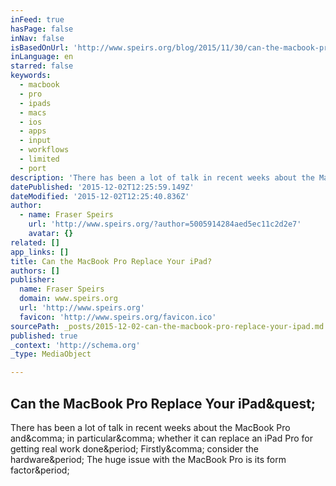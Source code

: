 ```yaml
---
inFeed: true
hasPage: false
inNav: false
isBasedOnUrl: 'http://www.speirs.org/blog/2015/11/30/can-the-macbook-pro-replace-your-ipad'
inLanguage: en
starred: false
keywords:
  - macbook
  - pro
  - ipads
  - macs
  - ios
  - apps
  - input
  - workflows
  - limited
  - port
description: 'There has been a lot of talk in recent weeks about the MacBook Pro and, in particular, whether it can replace an iPad Pro for getting real work done. Firstly, consider the hardware. The huge issue with the MacBook Pro is its form factor.'
datePublished: '2015-12-02T12:25:59.149Z'
dateModified: '2015-12-02T12:25:40.836Z'
author:
  - name: Fraser Speirs
    url: 'http://www.speirs.org/?author=5005914284aed5ec11c2d2e7'
    avatar: {}
related: []
app_links: []
title: Can the MacBook Pro Replace Your iPad?
authors: []
publisher:
  name: Fraser Speirs
  domain: www.speirs.org
  url: 'http://www.speirs.org'
  favicon: 'http://www.speirs.org/favicon.ico'
sourcePath: _posts/2015-12-02-can-the-macbook-pro-replace-your-ipad.md
published: true
_context: 'http://schema.org'
_type: MediaObject

---
```

<article style=""><h1>Can the MacBook Pro Replace Your iPad&amp;quest;</h1><p>There has been a lot of talk in recent weeks about the MacBook Pro and&amp;comma; in particular&amp;comma; whether it can replace an iPad Pro for getting real work done&amp;period; Firstly&amp;comma; consider the hardware&amp;period; The huge issue with the MacBook Pro is its form factor&amp;period;</p></article>